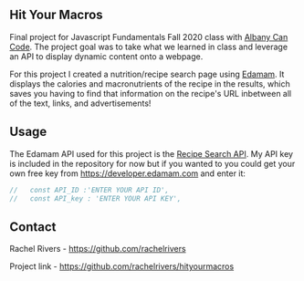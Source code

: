 ## Hit Your Macros

Final project for Javascript Fundamentals Fall 2020 class with [Albany Can Code](https://albanycancode.org/). The project goal was to take what we learned in class and leverage an API to display dynamic content onto a webpage.

For this project I created a nutrition/recipe search page using [Edamam](https://developer.edamam.com/). It displays the calories and macronutrients of the recipe in the results, which saves you having to find that information on the recipe's URL inbetween all of the text, links, and advertisements! 

## Usage

The Edamam API used for this project is the [Recipe Search API](https://developer.edamam.com/edamam-docs-recipe-api). My API key is included in the repository for now but if you wanted to you could get your own free key from https://developer.edamam.com and enter it:

```javascript
//   const API_ID :'ENTER YOUR API ID',
//   const API_key : 'ENTER YOUR API KEY',
```

## Contact

Rachel Rivers - https://github.com/rachelrivers

Project link - https://github.com/rachelrivers/hityourmacros
